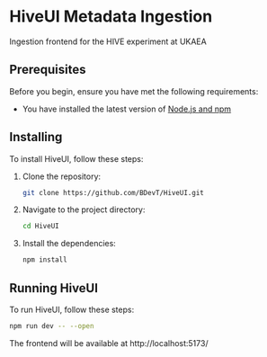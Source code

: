 # HiveUI Metadata Ingestion

Ingestion frontend for the HIVE experiment at UKAEA

## Prerequisites

Before you begin, ensure you have met the following requirements:

* You have installed the latest version of [Node.js and npm](https://nodejs.org/en/download/)

## Installing <HiveUI>

To install HiveUI, follow these steps:

1. Clone the repository:
    ```bash
    git clone https://github.com/BDevT/HiveUI.git
    ```

2. Navigate to the project directory:
    ```bash
    cd HiveUI
    ```

3. Install the dependencies:
    ```bash
    npm install
    ```

## Running HiveUI

To run HiveUI, follow these steps:

```bash
npm run dev -- --open
```

The frontend will be available at http://localhost:5173/